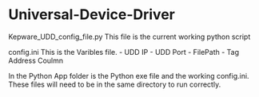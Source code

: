 # Universal-Device-Driver


Kepware_UDD_config_file.py
    This file is the current working python script

config.ini
    This is the Varibles file.
       - UDD IP
       - UDD Port
       - FilePath
       - Tag Address Coulmn

In the Python App folder is the Python exe file and the working config.ini.
    These files will need to be in the same directory to run correctly.
